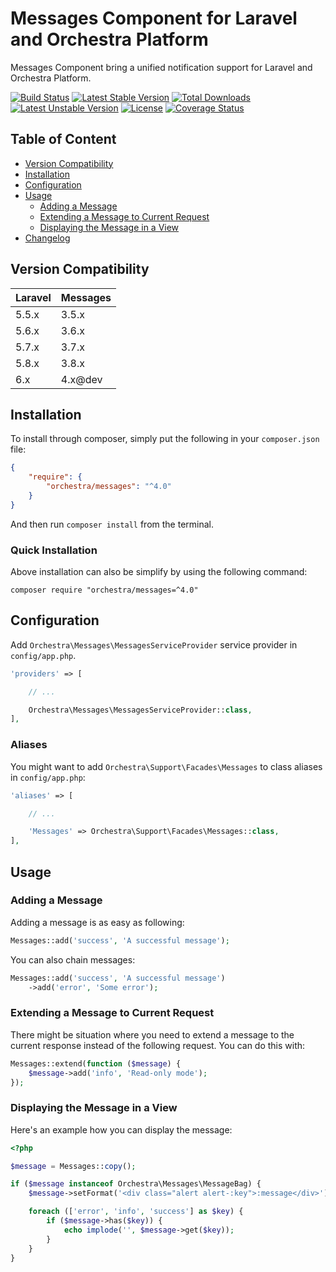 Messages Component for Laravel and Orchestra Platform
==============

Messages Component bring a unified notification support for Laravel and Orchestra Platform.

[![Build Status](https://travis-ci.org/orchestral/messages.svg?branch=master)](https://travis-ci.org/orchestral/messages)
[![Latest Stable Version](https://poser.pugx.org/orchestra/messages/version)](https://packagist.org/packages/orchestra/messages)
[![Total Downloads](https://poser.pugx.org/orchestra/messages/downloads)](https://packagist.org/packages/orchestra/messages)
[![Latest Unstable Version](https://poser.pugx.org/orchestra/messages/v/unstable)](//packagist.org/packages/orchestra/messages)
[![License](https://poser.pugx.org/orchestra/messages/license)](https://packagist.org/packages/orchestra/messages)
[![Coverage Status](https://coveralls.io/repos/github/orchestral/messages/badge.svg?branch=master)](https://coveralls.io/github/orchestral/messages?branch=master)

## Table of Content

* [Version Compatibility](#version-compatibility)
* [Installation](#installation)
* [Configuration](#configuration)
* [Usage](#usage)
  - [Adding a Message](#adding-a-message)
  - [Extending a Message to Current Request](#extending-a-message-to-current-request)
  - [Displaying the Message in a View](#displaying-the-message-in-a-view)
* [Changelog](https://github.com/orchestral/messages/releases)

## Version Compatibility

Laravel    | Messages
:----------|:----------
 5.5.x     | 3.5.x
 5.6.x     | 3.6.x
 5.7.x     | 3.7.x
 5.8.x     | 3.8.x
 6.x       | 4.x@dev

## Installation

To install through composer, simply put the following in your `composer.json` file:

```json
{
    "require": {
        "orchestra/messages": "^4.0"
    }
}
```

And then run `composer install` from the terminal.

### Quick Installation

Above installation can also be simplify by using the following command:

    composer require "orchestra/messages=^4.0"


## Configuration

Add `Orchestra\Messages\MessagesServiceProvider` service provider in `config/app.php`.

```php
'providers' => [

    // ...

    Orchestra\Messages\MessagesServiceProvider::class,
],
```

### Aliases

You might want to add `Orchestra\Support\Facades\Messages` to class aliases in `config/app.php`:

```php
'aliases' => [

    // ...

    'Messages' => Orchestra\Support\Facades\Messages::class,
],
```

## Usage

### Adding a Message

Adding a message is as easy as following:

```php
Messages::add('success', 'A successful message');
```

You can also chain messages:

```php
Messages::add('success', 'A successful message')
    ->add('error', 'Some error');
```

### Extending a Message to Current Request

There might be situation where you need to extend a message to the current response instead of the following request. You can do this with:

```php
Messages::extend(function ($message) {
    $message->add('info', 'Read-only mode');
});
```

### Displaying the Message in a View

Here's an example how you can display the message:

```php
<?php

$message = Messages::copy();

if ($message instanceof Orchestra\Messages\MessageBag) {
    $message->setFormat('<div class="alert alert-:key">:message</div>');

    foreach (['error', 'info', 'success'] as $key) {
        if ($message->has($key)) {
            echo implode('', $message->get($key));
        }
    }
}
```
